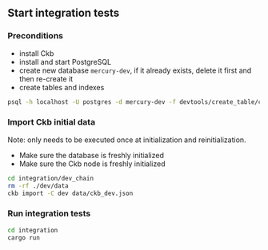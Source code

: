 ## Start integration tests

### Preconditions

- install Ckb
- install and start PostgreSQL
- create new database `mercury-dev`, if it already exists, delete it first and then re-create it
- create tables and indexes

```bash
psql -h localhost -U postgres -d mercury-dev -f devtools/create_table/create_table.sql
```

### Import Ckb initial data

Note: only needs to be executed once at initialization and reinitialization.

- Make sure the database is freshly initialized
- Make sure the Ckb node is freshly initialized

```bash
cd integration/dev_chain
rm -rf ./dev/data
ckb import -C dev data/ckb_dev.json
```

### Run integration tests

```bash
cd integration
cargo run
```
